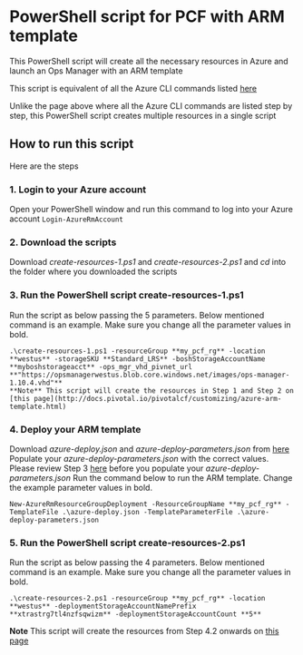 # PowerShell script for PCF with ARM template
This PowerShell script will create all the necessary resources in Azure and launch an Ops Manager with an ARM template

This script is equivalent of all the Azure CLI commands listed [here](http://docs.pivotal.io/pivotalcf/customizing/azure-arm-template.html)

Unlike the page above where all the Azure CLI commands are listed step by step, this PowerShell script creates multiple resources in a single script 

## How to run this script
Here are the steps 

### 1. Login to your Azure account 
Open your PowerShell window and run this command to log into your Azure account
`Login-AzureRmAccount`

### 2. Download the scripts
Download _create-resources-1.ps1_ and _create-resources-2.ps1_ and _cd_ into the folder where you downloaded the scripts

### 3. Run the PowerShell script create-resources-1.ps1
Run the script as below passing the 5 parameters. 
Below mentioned command is an example. Make sure you change all the parameter values in bold.
```
.\create-resources-1.ps1 -resourceGroup **my_pcf_rg** -location **westus** -storageSKU **Standard_LRS** -boshStorageAccountName **myboshstorageacct** -ops_mgr_vhd_pivnet_url **"https://opsmanagerwestus.blob.core.windows.net/images/ops-manager-1.10.4.vhd"**
**Note** This script will create the resources in Step 1 and Step 2 on [this page](http://docs.pivotal.io/pivotalcf/customizing/azure-arm-template.html)
```

### 4. Deploy your ARM template
Download _azure-deploy.json_ and _azure-deploy-parameters.json_ from [here](https://github.com/pivotal-cf/pcf-azure-arm-templates)
Populate your _azure-deploy-parameters.json_ with the correct values. Please review Step 3 [here](http://docs.pivotal.io/pivotalcf/customizing/azure-arm-template.html) before you populate your _azure-deploy-parameters.json_
Run the command below to run the ARM template. Change the example parameter values in bold.
```
New-AzureRmResourceGroupDeployment -ResourceGroupName **my_pcf_rg** -TemplateFile .\azure-deploy.json -TemplateParameterFile .\azure-deploy-parameters.json
```

### 5. Run the PowerShell script create-resources-2.ps1
Run the script as below passing the 4 parameters. 
Below mentioned command is an example. Make sure you change all the parameter values in bold.
```
.\create-resources-2.ps1 -resourceGroup **my_pcf_rg** -location **westus** -deploymentStorageAccountNamePrefix **xtrastrg7tl4nzfsqwizm** -deploymentStorageAccountCount **5**
```
**Note** This script will create the resources from Step 4.2 onwards on [this page](http://docs.pivotal.io/pivotalcf/customizing/azure-arm-template.html)
